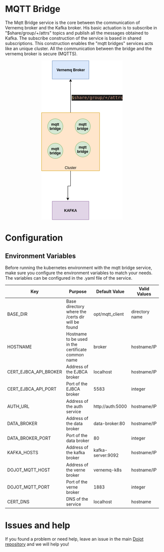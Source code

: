 # **MQTT Bridge**
The Mqtt Bridge service is the core between the communication of Vernemq broker and the Kafka broker. His basic actuation is to subscribe in "$share/group/+/attrs" topics and publish all the messages obtained to Kafka. The subscribe construction of the service is based in shared subscriptions. This construction enables the "mqtt bridges" services acts like an unique cluster. All the communication between the bridge and the vernemq broker is secure (MQTTS).


<p align="center"> 
<img src="./docs/diagrams/bridge.png">
</p>

# **Configuration**

## **Environment Variables**

Before running the kubernetes environment with the mqtt bridge service, make sure you configure the environment variables to match your needs. The variables can be configured in the .yaml file of the service.

Key                      | Purpose                                                             | Default Value   | Valid Values   |
------------------------ | ------------------------------------------------------------------- | --------------- | -------------- |
BASE_DIR                 | Base directory where the /certs dir will be found                   | opt/mqtt_client | directory name |
HOSTNAME                 | Hostname to be used in the certificate common name                  | broker          | hostname/IP    |
CERT_EJBCA_API_BROKER    | Address of the EJBCA broker                                         | localhost       | hostname/IP    |
CERT_EJBCA_API_PORT      | Port of the EJBCA broker                                            | 5583            | integer        |
AUTH_URL                 | Address of the auth service                                         | http://auth:5000| hostname/IP    |
DATA_BROKER              | Address of the data broker                                          | data-broker:80  | hostname/IP    |
DATA_BROKER_PORT         | Port of the data broker                                             | 80              | integer        |
KAFKA_HOSTS              | Address of the kafka broker                                         |kafka-server:9092| hostname/IP    |
DOJOT_MQTT_HOST          | Address of the verne broker                                         |vernemq-k8s      | hostname/IP    |
DOJOT_MQTT_PORT          | Port of the verne broker                                            |1883             | integer        |
CERT_DNS                 | DNS of the service                                                  |localhost        | hostname       |

# **Issues and help**

If you found a problem or need help, leave an issue in the main [Dojot repository](https://github.com/dojot/dojot) and we will help you!